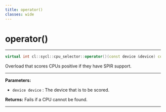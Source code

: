 ```yaml
---
title: operator()
classes: wide
---
```

# operator()

---

```cpp
virtual int cl::sycl::cpu_selector::operator()(const device &device) const
```


Overload that scores CPUs positive if they have SPIR support. 


---
**Parameters:**

 - `device device`
: The device that is to be scored. 

**Returns:** Fails if a CPU cannot be found. 

---
